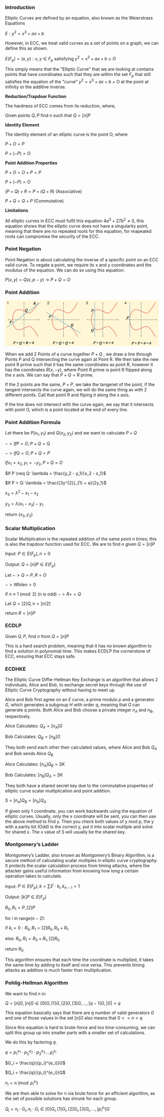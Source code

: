 ### __Introduction__

Elliptic Curves are defined by an equation, also known as the Weierstrass Equations

$E: y^{2} = x^{3} + ax + b$

However, in ECC, we treat valid curves as a set of points on a graph, we can define this as shown.

$E(F_{p}) = (x, y): x, y ∈ F_{p}$ satisfying $y^{2} = x^{3} + ax +b ∪ O$

This simply means that the "Elliptic Curve" that we are looking at contains points that have coordinates such that they are within the set $F_{p}$ that still satisfies the equation of the "curve" $y^{2} = x^{3} + ax + b$ + O at the point at infinity or the additive inverse.

__Reduction/Trapdoor Function__

The hardness of ECC comes from its reduction, where,

Given points $Q, P$ find $n$ such that $Q = [n]P$


__Identity Element__

The identity element of an elliptic curve is the point O, where

$P + O = P$

$P + (-P) = O$


__Point Addition Properties__

$P + O = O + P = P$

$P + (- P) = O$

$(P + Q) + R = P + (Q + R)$ (Associative)

$P + Q = Q + P$ (Commutative)


__Limitations__

All elliptic curves in ECC must fulfil this equation $4a^{3} + 27b^{2} \neq 0$, this equation shows that the elliptic curve does not have a singularity point, meaning that there are no repeated roots for this equation, for reapeated roots can compromise the security of the ECC.

### __Point Negation__

Point Negation is about calculating the inverse of a specific point on an ECC valid curve. To negate a point, we require its x and y coordinates and the modulus of the equation. We can do so using this equation:

$P(x, y) = Q(x, p - y)$ -> $P + Q = O$


### __Point Addition__

![Screenshot](./images/Point_Addition.png)

When we add 2 Points of a curve together $P + Q$ , we draw a line through Points P and Q intersecting the curve again at Point R. We then take the new point R prime such that it has the same coordinates as point R, however it has the coordinates $R(x, -y)$, where Point R prime is point R flipped along the x axis. We can say that $P + Q = R$ prime.

If the 2 points are the same, $P + P$, we take the tangenet of the point, if the tangent intersects the curve again, we will do the same thing as with 2 different points. Call that point R and fliping it along the x axis. 

If the line does not intersect with the curve again, we say that it intersects with point O, which is a point located at the end of every line.

### __Point Addition Formula__

Let there be $P(x_1, y_1)$ and $Q(x_2, y_2)$ and we want to calculate $P + Q$

$-> If P = O, P + Q = Q$

$-> If Q = O, P + Q = P$

$If x_1 = x_2, y_1 = -y_2, P + Q = O$

$If P \neq Q: \lambda = \frac{y_2 - y_1}{x_2 - x_1}$

$If P = Q: \lambda = \frac{{3y^{2}}_{1} + a}{2y_1}$

$x_3 = \lambda^2 - x_1 - x_2$

$y_3 = \lambda(x_1 - x_3) - y_1$

return $(x_3, y_3)$


### __Scalar Multiplication__

Scalar Multiplication is the repeated addition of the same point n times; this is also the trapdoor function used for ECC. We are to find $n$ given $Q = [n]P$

Input: $P ∈ E(F_p), n > 0$

Output: $Q = [n]P ∈ E(F_p)$

Let $-> Q = P, R = O$

$-> While n > 0$

If $n \equiv 1 \pmod{2}$ (n is odd) $-> R += Q$

Let $Q = [2]Q, n = [n/2]$

return $R = [n]P$


### __ECDLP__

Given $Q, P$, find $n$ from $Q = [n]P$

This is a hard search problem, meaning that it has no known algorithm to find a solution in polynomial time. This makes ECDLP the cornerstone of ECC, ensuring that ECC stays safe.


### __ECDHKE__

The Elliptic Curve Diffie-Hellman Key Exchange is an algorithm that allows 2 individuals, Alice and Bob, to exchange secret keys through the use of Elliptic Curve Cryptography without having to meet up.

Alice and Bob first agree on an $E$ curve, a prime modulo $p$ and a generator $G$, which generates a subgroup $H$ with order $q$, meaning that $G$ can generate $q$ points. Both Alice and Bob choose a private integer $n_A$ and $n_B$, respectively.

Alice Calculates: $Q_A = [n_A]G$

Bob Calculates: $Q_B = [n_B]G$

They both send each other their calculated values, where Alice and Bob $Q_A$ and Bob sends Alice $Q_B$

Alice Calculates: $[n_A]Q_B = SK$

Bob Calculates: $[n_B]Q_A = SK$

They both have a shared secret key due to the commutative properties of elliptic curve scalar multiplication and point addition.

$S = [n_a]Q_B = [n_b]Q_A$

If given only 1 coordinate, you can work backwards using the equation of elliptic curves. Usually, only the x coordinate will be sent, you can then use the above method to find y. 
Then you check both values of y mod p, the y with a parity bit (Odd) is the correct y, put it into scalar multiple and solve for shared x. The x value of S will usually be the shared key.


### __Montgomery’s Ladder__

Montgomery’s Ladder, also known as Montgomery’s Binary Algorithm, is a secure method of calculating scalar multiples in elliptic curve cryptography. It protects the scalar calculation process from timing attacks, where the attacker gains useful information from knowing how long a certain operation takes to calculate. 

Input: $P ∈ E(F_p), k = \sum 2^{i} \cdot k_i, k_{n - 1} = 1$

Output: $[k]P ∈ E(F_p)$

$R_0, R_1 = P, [2]P$

for i in range($n - 2$):

  if $k_i = 0: R_0, R_1 = [2]R_0, R_0 + R_1$
    
  else: $R_0, R_1 = R_0 + R_1, [2]R_0$
    
return $R_0$

This algorithm ensures that each time the coordinate is multiplied, it takes the same time by adding to itself and vice versa. This prevents timing attacks as addition is much faster than multiplication.


### __Pohlig-Hellman Algorithm__

We want to find $n$ in:

$Q = [n]G, [n]G ∈ {[0]G, [1]G, [2]G, [3]G,..., [q - 1]G}, |G| = q$

This equation basically says that there are q number of valid generators $G$ and one of those values in the set $[n]G$ also means that $0 <= n < q$

Since this equation is hard to brute-force and too time-consuming, we can split this group up into smaller parts with a smaller set of calculations.

We do this by factoring $q$.

$q = {p_1}^{e_1} \cdot {p_2}^{e_2} \cdot {p_3}^{e_3} .... {p_i}^{e_i}$

$G_i = \frac{q}{{p_i}^{e_i}}G$

$Q_i = \frac{q}{{p_i}^{e_i}}Q$

$n_i = n \pmod{{p_i}^{e_i}}$

We are then able to solve for n via brute force for an efficient algorithm, as the set of possible solutions has shrunk for each group.

$Q_i = n_i \cdot G_i, n_i \cdot G_i ∈ {[0]G_i, [1]G_i, [2]G_i, [3]G_i,...,[{p_i}^{e_i}]G}$

